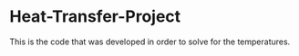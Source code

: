 # Heat-Transfer-Project
This is the code that was developed in order to solve for the temperatures.

